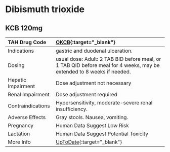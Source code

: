 # Dibismuth trioxide

## KCB 120mg

| TAH Drug Code      | [OKCB](https://www.tahsda.org.tw/drugs/hissearch.php?drug_code=OKCB){:target="_blank"}                                |
|:-------------------|:----------------------------------------------------------------------------------------------------------------------|
| Indications        | gastric and duodenal ulceration.                                                                                      |
| Dosing             | usual dose: Adult: 2 TAB BID before meal, or 1 TAB QID before meal for 4 weeks, may be extended to 8 weeks if needed. |
| Hepatic Impairment | Dose adjustment not necessary                                                                                         |
| Renal Impairment   | Dose adjustment required                                                                                              |
| Contraindications  | Hypersensitivity, moderate-severe renal insufficiency.                                                                |
| Adverse Effects    | Gray stools. Nausea, vomiting.                                                                                        |
| Pregnancy          | Human Data Suggest Low Risk                                                                                           |
| Lactation          | Human Data Suggest Potential Toxicity                                                                                 |
| More Info          | [UpToDate](https://www.uptodate.com/contents/dibismuth-trioxide-drug-information){:target="_blank"}                   |

